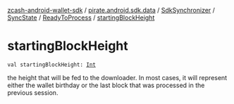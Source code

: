 [zcash-android-wallet-sdk](../../../../index.md) / [pirate.android.sdk.data](../../../index.md) / [SdkSynchronizer](../../index.md) / [SyncState](../index.md) / [ReadyToProcess](index.md) / [startingBlockHeight](./starting-block-height.md)

# startingBlockHeight

`val startingBlockHeight: `[`Int`](https://kotlinlang.org/api/latest/jvm/stdlib/kotlin/-int/index.html)

the height that will be fed to the downloader. In most cases, it will represent
either the wallet birthday or the last block that was processed in the previous session.

